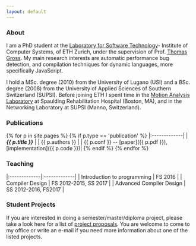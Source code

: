```yaml
---
layout: default
---
```


### [](#header-3) About
I am a PhD student at the [Laboratory for Software Technology](http://www.lst.inf.ethz.ch)-
Institute of Computer Systems, of ETH Zurich, 
under the supervision of Prof. [Thomas Gross](http://www.lst.inf.ethz.ch/people/trg.html).
My main research interests are automatic performance bug detection, and compilation techniques 
for dynamic languages, more specifically JavaScript.

I hold a MSc. degree (2010) from the University of Lugano (USI) and a BSc. degree (2008) from the 
University of Applied Sciences of Southern Switzerland (SUPSI).
Before joining ETH I spent time in the [Motion Analysis Laboratory](http://srh-mal.net/)
at Spaulding Rehabilitation Hospital (Boston, MA), and in the Networking Laboratory at SUPSI 
(Manno, Switzerland).

### [](#header-3) Publications
{% for p in site.pages %}
{% if p.type == 'publication' %}
   |:-------------|
   | ***{{ p.title }}*** |
   | {{ p.authors }} |
   | {{ p.conf }} -- [paper]({{ p.pdf }}), [implementation]({{ p.code }})|
{% endif %}
{% endfor %}
         
### [](#header-3) Teaching

|:-------------|:-------------| 
| Introduction to programming | FS 2016 |
| Compiler Design |  FS 2012-2015, SS 2017 | 
| Advanced Compiler Design |  SS 2012-2016, FS2017  | 
        
### [](#header-3) Student Projects
If you are interested in doing a semester/master/diploma project, please take a look here for a 
list of [project proposals](http://www.lst.inf.ethz.ch/education/student-projects.html).
You are welcome to come to my office or write an e-mail if you need more information about one of the listed projects.
